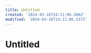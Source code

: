 ```yaml
---
title: Untitled
created: '2024-03-16T14:11:06.506Z'
modified: '2024-03-16T14:11:06.537Z'
---
```


# Untitled
